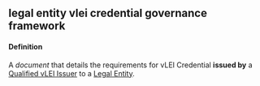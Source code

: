 ## legal entity vlei credential governance framework

<h4>Definition</h4><p>A <em>document</em> that details the requirements for vLEI Credential <strong>issued by</strong> a <a href="qualified-vlei-issuer">Qualified vLEI Issuer</a> to a <a href="legal-entity">Legal Entity</a>.</p>

